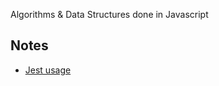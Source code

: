 Algorithms & Data Structures done in Javascript

## Notes

* [Jest usage](https://jestjs.io/docs/en/expect)